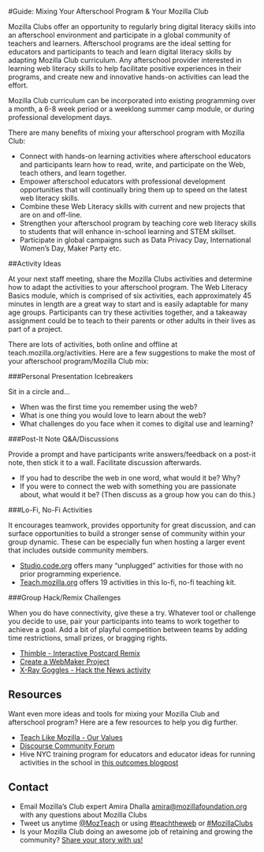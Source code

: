 #Guide: Mixing Your Afterschool Program & Your Mozilla Club

Mozilla Clubs offer an opportunity to regularly bring digital literacy skills into an afterschool environment and participate in a global community of teachers and learners.  Afterschool programs are the ideal setting for educators and participants to teach and learn digital literacy skills by adapting Mozilla Club curriculum. Any afterschool provider interested in learning web literacy skills to help facilitate positive experiences in their programs, and create new and innovative hands-on activities can lead the effort.

Mozilla Club curriculum can be incorporated into existing programming over a month, a 6-8 week period or a weeklong  summer camp module, or during professional development days.

There are many benefits of mixing your afterschool program with Mozilla Club:

* Connect with hands-on learning activities where afterschool educators and participants learn how to read, write, and participate on the Web, teach others, and learn together.
* Empower afterschool educators with professional development opportunities that will continually bring them up to speed on the latest web literacy skills.
* Combine these Web Literacy skills with current and new projects that are on and off-line.
* Strengthen your afterschool program by teaching core web literacy skills to students that will enhance in-school learning and STEM skillset.
* Participate in global campaigns such as Data Privacy Day, International Women’s Day, Maker Party etc.

##Activity Ideas

At your next staff meeting, share the Mozilla Clubs activities and determine how to adapt the activities to your afterschool program.  The Web Literacy Basics module, which is comprised of six activities, each approximately 45 minutes in length are a great way to start and is easily adaptable for many age groups. Participants can try these activities together, and a takeaway assignment could be to teach to their parents or other adults in their lives as part of a project.

There are lots of activities, both online and offline at teach.mozilla.org/activities. Here are a few suggestions to make the most of your afterschool program/Mozilla Club mix:

###Personal Presentation Icebreakers

Sit in a circle and...

* When was the first time you remember using the web?
* What is one thing you would love to learn about the web?
* What challenges do you face when it comes to digital use and learning?

###Post-It Note Q&A/Discussions

Provide a prompt and have participants write answers/feedback on a post-it note, then stick it to a wall. Facilitate discussion afterwards.

* If you had to describe the web in one word, what would it be? Why?</li>
* If you were to connect the web with something you are passionate about, what would it be? (Then discuss as a group how you can do this.)

###Lo-Fi, No-Fi Activities

It encourages teamwork, provides opportunity for great discussion, and can surface opportunities to build a stronger sense of community within your group dynamic. These can be especially fun when hosting a larger event that includes outside community members.

* [Studio.code.org](Studio.code.org) offers many “unplugged” activities for those with no prior programming experience.
* [Teach.mozilla.org](Teach.mozilla.org) offers 19 activities in this lo-fi, no-fi teaching kit.

###Group Hack/Remix Challenges

When you do have connectivity, give these a try. Whatever tool or challenge you decide to use, pair your participants into teams to work together to achieve a goal. Add a bit of playful competition between teams by adding time restrictions, small prizes, or bragging rights.

* [Thimble - Interactive Postcard Remix](example.com)
* [Create a WebMaker Project](example.com)
* [X-Ray Goggles - Hack the News activity](example.com)

## Resources

Want even more ideas and tools for mixing your Mozilla Club and afterschool program? Here are a few resources to help you dig further.

* [Teach Like Mozilla - Our Values](example.com)
* [Discourse Community Forum](example.com)
* Hive NYC training program for educators and educator ideas for running activities in the school in [this outcomes blogpost](example.com)

## Contact

* Email Mozilla’s Club expert Amira Dhalla [amira@mozillafoundation.org](amira@mozillafoundation.org) with any questions about Mozilla Clubs
* Tweet us anytime [@MozTeach](@MozTeach) or using [#teachtheweb](#teachtheweb) or [#MozillaClubs](#MozillaClubs)
* Is your Mozilla Club doing an awesome job of retaining and growing the community? [Share your story with us!](example.com)